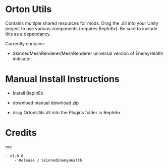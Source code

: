 # Orton Utils
Contains multiple shared resources for mods.
Drag the .dll into your Unity project to use various components (requires BepInEx). Be sure to include this as a dependancy.

Currently contains:

- SkinnedMeshRenderer/MeshRenderer universal version of EnemyHealth indicator.

# Manual Install Instructions
- Install BepInEx
 
- download manual download zip 

- drag OrtonUtils.dll into the Plugins folder in BepInEx

# Credits
me

	- v1.0.0
		- Release / SkinnedEnemyHealth